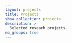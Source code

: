 ```yaml
---
layout: projects
title: Projects
show_collection: projects
description: >
  Selected reseach projects.
no_groups: true
---
```

